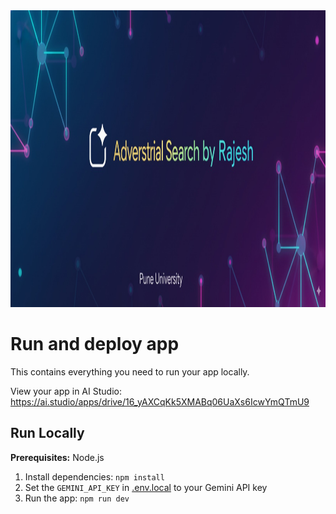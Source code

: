 <div align="center">
<img width="1200" height="475" alt="GHBanner" src="11.jpeg" />
</div>

# Run and deploy app

This contains everything you need to run your app locally.

View your app in AI Studio: https://ai.studio/apps/drive/16_yAXCqKk5XMABq06UaXs6IcwYmQTmU9

## Run Locally

**Prerequisites:**  Node.js


1. Install dependencies:
   `npm install`
2. Set the `GEMINI_API_KEY` in [.env.local](.env.local) to your Gemini API key
3. Run the app:
   `npm run dev`  
